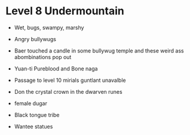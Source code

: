 # Level 8 Undermountain

- Wet, bugs, swampy, marshy

- Angry bullywugs

- Baer touched a candle in some bullywug temple and these weird ass abombinations pop out

- Yuan-ti Pureblood and Bone naga

- Passage to level 10 mirials guntlant unavalble

- Don the crystal crown in the dwarven runes

- female dugar

- Black tongue tribe

- Wantee statues
